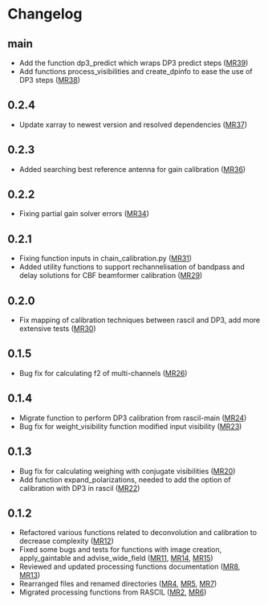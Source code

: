 # Changelog

main
----
* Add the function dp3_predict which wraps DP3 predict steps ([MR39](https://gitlab.com/ska-telescope/sdp/ska-sdp-func-python/-/merge_requests/39))
* Add functions process_visibilities and create_dpinfo to ease the use of DP3 steps ([MR38](https://gitlab.com/ska-telescope/sdp/ska-sdp-func-python/-/merge_requests/38))

0.2.4
----
* Update xarray to newest version and resolved dependencies ([MR37](https://gitlab.com/ska-telescope/sdp/ska-sdp-func-python/-/merge_requests/37))

0.2.3
----
* Added searching best reference antenna for gain calibration ([MR36](https://gitlab.com/ska-telescope/sdp/ska-sdp-func-python/-/merge_requests/36))

0.2.2
----
* Fixing partial gain solver errors ([MR34](https://gitlab.com/ska-telescope/sdp/ska-sdp-func-python/-/merge_requests/34)) 

0.2.1
----
* Fixing function inputs in chain_calibration.py ([MR31](https://gitlab.com/ska-telescope/sdp/ska-sdp-func-python/-/merge_requests/31))
* Added utility functions to support rechannelisation of bandpass and delay solutions for CBF beamformer calibration ([MR29](https://gitlab.com/ska-telescope/sdp/ska-sdp-func-python/-/merge_requests/29))

0.2.0
----
* Fix mapping of calibration techniques between rascil and DP3, add more extensive tests ([MR30](https://gitlab.com/ska-telescope/sdp/ska-sdp-func-python/-/merge_requests/30))

0.1.5
----
* Bug fix for calculating f2 of multi-channels ([MR26](https://gitlab.com/ska-telescope/sdp/ska-sdp-func-python/-/merge_requests/26))

0.1.4
----
* Migrate function to perform DP3 calibration from rascil-main ([MR24](https://gitlab.com/ska-telescope/sdp/ska-sdp-func-python/-/merge_requests/24))
* Bug fix for weight_visibility function modified input visibility ([MR23](https://gitlab.com/ska-telescope/sdp/ska-sdp-func-python/-/merge_requests/23))

0.1.3
----
* Bug fix for calculating weighing with conjugate visibilities ([MR20](https://gitlab.com/ska-telescope/sdp/ska-sdp-func-python/-/merge_requests/20))
* Add function expand_polarizations, needed to add the option of calibration with DP3 in rascil ([MR22](https://gitlab.com/ska-telescope/sdp/ska-sdp-func-python/-/merge_requests/22))

0.1.2
----
* Refactored various functions related to deconvolution and calibration to decrease complexity ([MR12](https://gitlab.com/ska-telescope/sdp/ska-sdp-func-python/-/merge_requests/12))
* Fixed some bugs and tests for functions with image creation, apply_gaintable and advise_wide_field ([MR11](https://gitlab.com/ska-telescope/sdp/ska-sdp-func-python/-/merge_requests/11), [MR14](https://gitlab.com/ska-telescope/sdp/ska-sdp-func-python/-/merge_requests/14), [MR15](https://gitlab.com/ska-telescope/sdp/ska-sdp-func-python/-/merge_requests/15))
* Reviewed and updated processing functions documentation ([MR8](https://gitlab.com/ska-telescope/sdp/ska-sdp-func-python/-/merge_requests/8), [MR13](https://gitlab.com/ska-telescope/sdp/ska-sdp-func-python/-/merge_requests/13))
* Rearranged files and renamed directories ([MR4](https://gitlab.com/ska-telescope/sdp/ska-sdp-func-python/-/merge_requests/4), [MR5](https://gitlab.com/ska-telescope/sdp/ska-sdp-func-python/-/merge_requests/5), [MR7](https://gitlab.com/ska-telescope/sdp/ska-sdp-func-python/-/merge_requests/7))
* Migrated processing functions from RASCIL ([MR2](https://gitlab.com/ska-telescope/sdp/ska-sdp-func-python/-/merge_requests/2), [MR6](https://gitlab.com/ska-telescope/sdp/ska-sdp-func-python/-/merge_requests/6))
